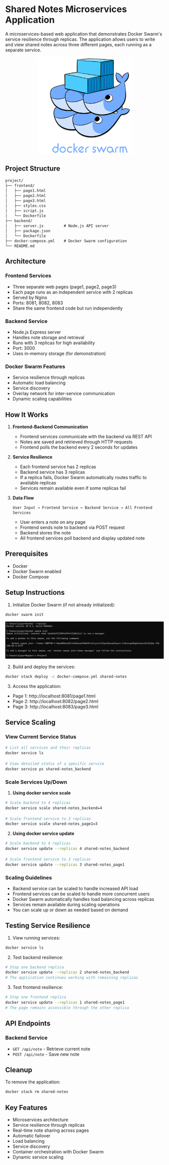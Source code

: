 # Shared Notes Microservices Application

A microservices-based web application that demonstrates Docker Swarm's service resilience through replicas. The application allows users to write and view shared notes across three different pages, each running as a separate service.

<p align="center">
  <img src="https://raw.githubusercontent.com/git-raghav/My-Docker-Dockyard/main/Microservice%20Architecture%20with%20Docker%20Swarm/assets/docker-to-swarm-1.png" alt="Docker to Swarm" width="300" />
</p>


## Project Structure

```
project/
├── frontend/
│   ├── page1.html
│   ├── page2.html
│   ├── page3.html
│   ├── styles.css
│   ├── script.js
│   └── Dockerfile
├── backend/
│   ├── server.js         # Node.js API server
│   ├── package.json
│   └── Dockerfile
├── docker-compose.yml    # Docker Swarm configuration
└── README.md
```

## Architecture

### Frontend Services

-   Three separate web pages (page1, page2, page3)
-   Each page runs as an independent service with 2 replicas
-   Served by Nginx
-   Ports: 8081, 8082, 8083
-   Share the same frontend code but run independently

### Backend Service

-   Node.js Express server
-   Handles note storage and retrieval
-   Runs with 3 replicas for high availability
-   Port: 3000
-   Uses in-memory storage (for demonstration)

### Docker Swarm Features

-   Service resilience through replicas
-   Automatic load balancing
-   Service discovery
-   Overlay network for inter-service communication
-   Dynamic scaling capabilities

## How It Works

1. **Frontend-Backend Communication**

    - Frontend services communicate with the backend via REST API
    - Notes are saved and retrieved through HTTP requests
    - Frontend polls the backend every 2 seconds for updates

2. **Service Resilience**

    - Each frontend service has 2 replicas
    - Backend service has 3 replicas
    - If a replica fails, Docker Swarm automatically routes traffic to available replicas
    - Services remain available even if some replicas fail

3. **Data Flow**
    ```
    User Input → Frontend Service → Backend Service → All Frontend Services
    ```
    - User enters a note on any page
    - Frontend sends note to backend via POST request
    - Backend stores the note
    - All frontend services poll backend and display updated note

## Prerequisites

-   Docker
-   Docker Swarm enabled
-   Docker Compose

## Setup Instructions

1. Initialize Docker Swarm (if not already initialized):

```bash
docker swarm init
```
![image](/Microservice%20Architecture%20with%20Docker%20Swarm/assets/Screenshot%202025-03-25%20231817.png)

2. Build and deploy the services:

```bash
docker stack deploy -c docker-compose.yml shared-notes
```

3. Access the application:

-   Page 1: http://localhost:8081/page1.html
-   Page 2: http://localhost:8082/page2.html
-   Page 3: http://localhost:8083/page3.html

## Service Scaling

### View Current Service Status

```bash
# List all services and their replicas
docker service ls

# View detailed status of a specific service
docker service ps shared-notes_backend
```

### Scale Services Up/Down

1. **Using docker service scale**

```bash
# Scale backend to 4 replicas
docker service scale shared-notes_backend=4

# Scale frontend service to 3 replicas
docker service scale shared-notes_page1=3
```

2. **Using docker service update**

```bash
# Scale backend to 4 replicas
docker service update --replicas 4 shared-notes_backend

# Scale frontend service to 3 replicas
docker service update --replicas 3 shared-notes_page1
```

### Scaling Guidelines

-   Backend service can be scaled to handle increased API load
-   Frontend services can be scaled to handle more concurrent users
-   Docker Swarm automatically handles load balancing across replicas
-   Services remain available during scaling operations
-   You can scale up or down as needed based on demand

## Testing Service Resilience

1. View running services:

```bash
docker service ls
```

2. Test backend resilience:

```bash
# Stop one backend replica
docker service update --replicas 2 shared-notes_backend
# The application continues working with remaining replicas
```

3. Test frontend resilience:

```bash
# Stop one frontend replica
docker service update --replicas 1 shared-notes_page1
# The page remains accessible through the other replica
```

## API Endpoints

### Backend Service

-   `GET /api/note` - Retrieve current note
-   `POST /api/note` - Save new note

## Cleanup

To remove the application:

```bash
docker stack rm shared-notes
```

## Key Features

-   Microservices architecture
-   Service resilience through replicas
-   Real-time note sharing across pages
-   Automatic failover
-   Load balancing
-   Service discovery
-   Container orchestration with Docker Swarm
-   Dynamic service scaling
